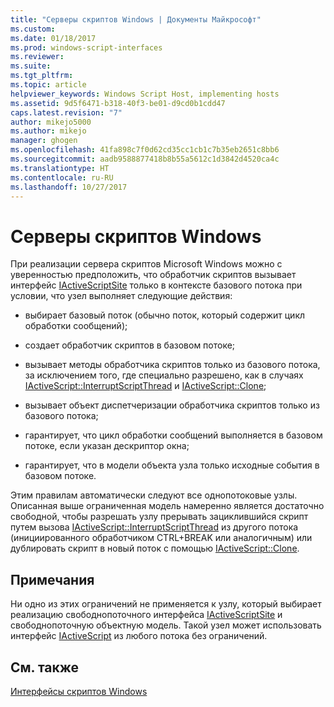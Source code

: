 ```yaml
---
title: "Серверы скриптов Windows | Документы Майкрософт"
ms.custom: 
ms.date: 01/18/2017
ms.prod: windows-script-interfaces
ms.reviewer: 
ms.suite: 
ms.tgt_pltfrm: 
ms.topic: article
helpviewer_keywords: Windows Script Host, implementing hosts
ms.assetid: 9d5f6471-b318-40f3-be01-d9cd0b1cdd47
caps.latest.revision: "7"
author: mikejo5000
ms.author: mikejo
manager: ghogen
ms.openlocfilehash: 41fa898c7f0d62cd35cc1cb1c7b35eb2651c8bb6
ms.sourcegitcommit: aadb9588877418b8b55a5612c1d3842d4520ca4c
ms.translationtype: HT
ms.contentlocale: ru-RU
ms.lasthandoff: 10/27/2017
---
```

# <a name="windows-script-hosts"></a>Серверы скриптов Windows
При реализации сервера скриптов Microsoft Windows можно с уверенностью предположить, что обработчик скриптов вызывает интерфейс [IActiveScriptSite](../winscript/reference/iactivescriptsite.md) только в контексте базового потока при условии, что узел выполняет следующие действия:  
  
-   выбирает базовый поток (обычно поток, который содержит цикл обработки сообщений);  
  
-   создает обработчик скриптов в базовом потоке;  
  
-   вызывает методы обработчика скриптов только из базового потока, за исключением того, где специально разрешено, как в случаях [IActiveScript::InterruptScriptThread](../winscript/reference/iactivescript-interruptscriptthread.md) и [IActiveScript::Clone](../winscript/reference/iactivescript-clone.md);  
  
-   вызывает объект диспетчеризации обработчика скриптов только из базового потока;  
  
-   гарантирует, что цикл обработки сообщений выполняется в базовом потоке, если указан дескриптор окна;  
  
-   гарантирует, что в модели объекта узла только исходные события в базовом потоке.  
  
 Этим правилам автоматически следуют все однопотоковые узлы. Описанная выше ограниченная модель намеренно является достаточно свободной, чтобы разрешать узлу прерывать зациклившийся скрипт путем вызова [IActiveScript::InterruptScriptThread](../winscript/reference/iactivescript-interruptscriptthread.md) из другого потока (инициированного обработчиком CTRL+BREAK или аналогичным) или дублировать скрипт в новый поток с помощью [IActiveScript::Clone](../winscript/reference/iactivescript-clone.md).  
  
## <a name="remarks"></a>Примечания  
 Ни одно из этих ограничений не применяется к узлу, который выбирает реализацию свободнопоточного интерфейса [IActiveScriptSite](../winscript/reference/iactivescriptsite.md) и свободнопоточную объектную модель. Такой узел может использовать интерфейс [IActiveScript](../winscript/reference/iactivescript.md) из любого потока без ограничений.  
  
## <a name="see-also"></a>См. также  
 [Интерфейсы скриптов Windows](../winscript/windows-script-interfaces.md)